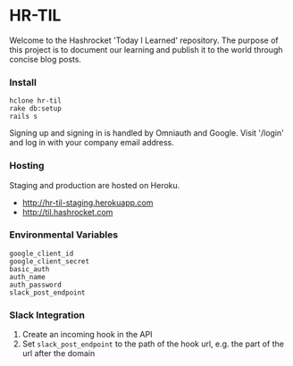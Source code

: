# HR-TIL

Welcome to the Hashrocket 'Today I Learned' repository. The purpose of this project is to document our learning and publish it to the world through concise blog posts.

### Install

```
hclone hr-til
rake db:setup
rails s
```

Signing up and signing in is handled by Omniauth and Google. Visit '/login' and log in with your company email address.

### Hosting

Staging and production are hosted on Heroku.

* http://hr-til-staging.herokuapp.com
* http://til.hashrocket.com

### Environmental Variables

```
google_client_id
google_client_secret
basic_auth
auth_name
auth_password
slack_post_endpoint
```

### Slack Integration

1. Create an incoming hook in the API
2. Set `slack_post_endpoint` to the path of the hook url, e.g. the part of the url after the domain
